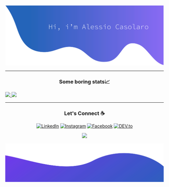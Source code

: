 ![alt text](./materials/top.svg)

---

<h3 align="center">Some boring stats📈</h3>
<a href="https://github.com/anuraghazra/github-readme-stats" alt="">
    <img src="https://github-readme-stats.vercel.app/api?username=BearGrillz99&hide=stars&show_icons=true&theme=dark&hide_border=true&icon_color=2764ba&bg_color=0d1117">
    <img src="https://github-readme-stats.anuraghazra1.vercel.app/api/top-langs/?username=BearGrillz99&theme=dark&hide_border=true&bg_color=0d1117&langs_count=4&layout=compact">
</a>

---

<h3 align="center">Let's Connect ☕</h3>
<p align="center"> 
  <a href="https://www.linkedin.com/in/" target="_blank"><img src="https://img.shields.io/badge/LinkedIn-%230077B5.svg?&style=flat-square&logo=linkedin&logoColor=white"  alt="LinkedIn"></a>
  <a href="https://www.instagram.com/alessio.casolaro" target="_blank"><img src="https://img.shields.io/badge/Instagram-%23E4405F.svg?&style=flat-square&logo=instagram&logoColor=white" alt="Instagram"></a>
  <a href="https://www.facebook.com/alessio.casolaro" target="_blank"><img src="https://img.shields.io/badge/Facebook-%231877F2.svg?&style=flat-square&logo=facebook&logoColor=white" alt="Facebook"></a>
  <a href="https://dev.to/" target="_blank"><img src="https://img.shields.io/badge/DEV-%230A0A0A.svg?&style=flat-square&logo=DEV.to&logoColor=white" alt="DEV.to"></a>
</p>

<p align="center">
    <img src = "https://komarev.com/ghpvc/?username=BearGrillz99&color=0d1117&style=flat-square">
</p>


![alt text](./materials/bottom.svg)
